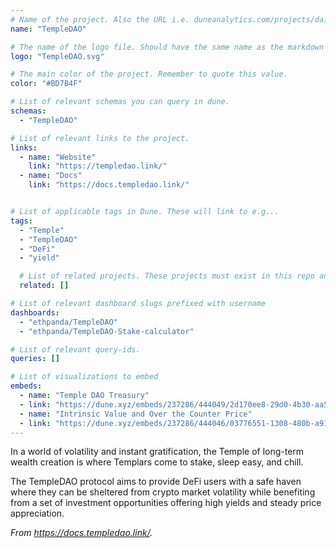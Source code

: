 ```yaml
---
# Name of the project. Also the URL i.e. duneanalytics.com/projects/dai.
name: "TempleDAO"

# The name of the logo file. Should have the same name as the markdown file.
logo: "TempleDAO.svg"

# The main color of the project. Remember to quote this value.
color: "#BD7B4F"

# List of relevant schemas you can query in dune.
schemas:
  - "TempleDAO"

# List of relevant links to the project.
links:
  - name: "Website"
    link: "https://templedao.link/"
  - name: "Docs"
    link: "https://docs.templedao.link/"


# List of applicable tags in Dune. These will link to e.g...
tags:
  - "Temple"
  - "TempleDAO"
  - "DeFi"
  - "yield"

  # List of related projects. These projects must exist in this repo and the name...
  related: []

# List of relevant dashboard slugs prefixed with username
dashboards:
  - "ethpanda/TempleDAO"
  - "ethpanda/TempleDAO-Stake-calculator"

# List of relevant query-ids.
queries: []

# List of visualizations to embed
embeds:
  - name: "Temple DAO Treasury"
  - link: "https://dune.xyz/embeds/237286/444049/2d170ee8-29d0-4b30-aa50-3652728b4f5c"
  - name: "Intrinsic Value and Over the Counter Price"
  - link: "https://dune.xyz/embeds/237286/444046/03776551-1308-480b-a912-967050fb3b28"
---
```


In a world of volatility and instant gratification, the Temple of long-term wealth creation is where Templars come to stake, sleep easy, and chill.

The TempleDAO protocol aims to provide DeFi users with a safe haven where they can be sheltered from crypto market volatility while benefiting from a set of investment opportunities offering high yields and steady price appreciation.

*From https://docs.templedao.link/.*
